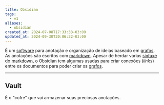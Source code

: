 ```yaml
---
title: Obsidian
tags:
  - v1
aliases:
  - obsidian
created_at: 2024-07-08T17:33:33-03:00
updated_at: 2024-09-30T20:06:32-03:00
---
```


É um [software](../02/Software.md) para anotação e organização de ideias baseado em [grafos](../../../../atomos/2024/07/12/Grafos.md). As anotações são escritos com [markdown](../../../../rascunhos/2024/07/08/Markdown.md). Apesar de herdar varias [sintaxe](../../../../atomos/2024/07/12/Sintaxe.md) do [markdown](../../../../rascunhos/2024/07/08/Markdown.md), o Obsidian tem algumas usadas para criar conexões (_links_) entre os documentos para poder criar os [grafos](../../../../atomos/2024/07/12/Grafos.md).

---
## Vault

É o "cofre" que vai armazenar suas preciosas anotações.
